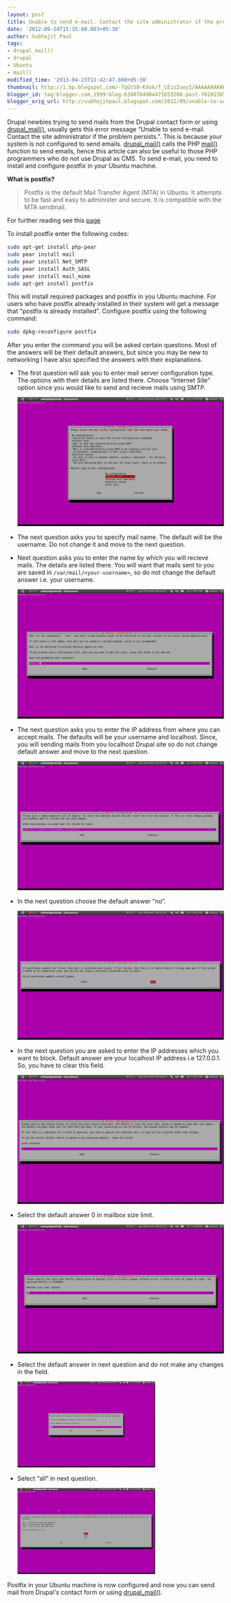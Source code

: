 ```yaml
---
layout: post
title: Unable to send e-mail. Contact the site administrator if the problem persists.
date: '2012-09-24T15:35:00.003+05:30'
author: Subhojit Paul
tags:
- drupal_mail()
- drupal
- Ubuntu
- mail()
modified_time: '2013-04-23T11:42:47.860+05:30'
thumbnail: http://1.bp.blogspot.com/-7qGtS0-KXok/T_CEiz2uoyI/AAAAAAAAABY/yiVY5pKU4xc/s72-c/Screenshot-1.png
blogger_id: tag:blogger.com,1999:blog-6340784984471653280.post-7018136598191482441
blogger_orig_url: http://subhojitpaul.blogspot.com/2012/09/unable-to-send-e-mail-contact-site.html
---
```


Drupal newbies trying to send mails from the Drupal contact form or using [drupal_mail()](http://api.drupal.org/api/drupal/includes!mail.inc/function/drupal_mail), usually gets this error message “Unable to send e-mail. Contact the site administrator if the problem persists.”. This is because your system is not configured to send emails.
[drupal_mail()](http://api.drupal.org/api/drupal/includes!mail.inc/function/drupal_mail) calls the PHP [mail()](http://php.net/manual/en/function.mail.php) function to send emails, hence this article can also be useful to those PHP programmers who do not use Drupal as CMS.
To send e-mail, you need to install and configure postfix in your Ubuntu machine.

**What is postfix?**

> Postfix is the default Mail Transfer Agent (MTA) in Ubuntu. It attempts to be fast and easy to administer and secure. It is compatible with the MTA sendmail.

For further reading see this [page](https://help.ubuntu.com/10.04/serverguide/postfix.html)

To install postfix enter the following codes:

```bash
sudo apt-get install php-pear
sudo pear install mail
sudo pear install Net_SMTP
sudo pear install Auth_SASL
sudo pear install mail_mime
sudo apt-get install postfix
```

This will install required packages and postfix in you Ubuntu machine.
For users who have postfix already installed in their system will get a  message that "postfix is already installed".
Configure postfix using the following command:
```bash
sudo dpkg-reconfigure postfix
```

After you enter the command you will be asked certain questions. Most of the answers will be their default answers, but since you may be new to networking I have also specified the answers with their explanations.

*   The first question will ask you to enter mail server configuration type. The options with their details are listed there. Choose “Internet Site” option since you would like to send and recieve mails using SMTP.

    [![](../images/post_6/internet-setting.png)](../images/post_6/internet-setting.png)

*   The next question asks you to specify mail name. The default will be the username. Do not change it and move to the next question.

*   Next question asks you to enter the name by which you will recieve mails. The details are listed there. You will want that mails sent to you are saved in `/var/mail/<your-username>`, so do not change the default answer i.e. your username.

    [![](../images/post_6/username-setting.png)](../images/post_6/username-setting.png)


*   The next question asks you to enter the IP address from where you can accept mails. The defaults will be your username and localhost. Since, you will sending mails from you localhost Drupal site so do not change default answer and move to the next question.

    [![](../images/post_6/localhost-setting.png)](../images/post_6/localhost-setting.png)

*   In the next question choose the default answer “no”.

    [![](../images/post_6/answer-setting.png)](../images/post_6/answer-setting.png)

*   In the next question you are asked to enter the IP addresses which you want to block. Default answer are your localhost IP address i.e 127.0.0.1. So, you have to clear this field.

    [![](../images/post_6/ipaddress-setting.png)](../images/post_6/ipaddress-setting.png)

*   Select the default answer 0 in mailbox size limit.

    [![](../images/post_6/mailbox-setting.png)](../images/post_6/mailbox-setting.png)

*   Select the default answer in next question and do not make any changes in the field.

    [![](../images/post_6/extension-setting.png)](../images/post_6/extension-setting.png)

*   Select “all” in next question.

    [![](../images/post_6/protocol-setting.png)](../images/post_6/protocol-setting.png)

Postfix in your Ubuntu machine is now configured and now you can send mail from Drupal's contact form or using [drupal_mail()](http://api.drupal.org/api/drupal/includes!mail.inc/function/drupal_mail).
